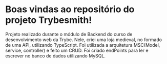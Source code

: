 # Boas vindas ao repositório do projeto Trybesmith!

Projeto realizado durante o módulo de Backend do curso de desenvolvimento web da Trybe. Nele, criei uma loja medieval, no formado de uma API, utilizando TypeScript. Foi utilizada a arquitetura MSC(Model, service, controller) e feito um CRUD. Foi criado endPoints para ler e escrever no banco de dados utilizando MySQL.
